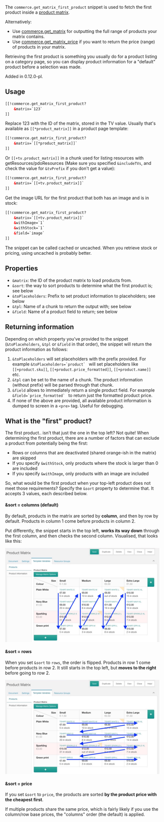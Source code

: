 The `commerce.get_matrix_first_product` snippet is used to fetch the first product inside a [product matrix](../Product_Catalog/Product_Matrix). 

Alternatively:

- Use [commerce.get_matrix](get_matrix) for outputting the full range of products your matrix contains. 
- Use [commerce.get_matrix_price](get_matrix_price) if you want to return the price (range) of products in your matrix.

Retrieving the first product is something you usually do for a product listing on a category page, so you can display product information for a "default" product before a selection was made. 

Added in 0.12.0-pl.

## Usage

```` html
[[!commerce.get_matrix_first_product? 
    &matrix=`123`
]]
````

Replace 123 with the ID of the matrix, stored in the TV value. Usually that's available as `[[*product_matrix]]` in a product page template:

```` html
[[!commerce.get_matrix_first_product? 
    &matrix=`[[*product_matrix]]`
]]
````

Or `[[+tv.product_matrix]]` in a chunk used for listing resources with getResources/pdoResources (Make sure you specified `&includeTVs`, and check the value for `&tvPrefix` if you don't get a value):

```` html
[[!commerce.get_matrix_first_product? 
    &matrix=`[[+tv.product_matrix]]`
]]
````

Get the image URL for the first product that both has an image and is in stock:

````html
[[!commerce.get_matrix_first_product?
    &matrix=`[[+tv.product_matrix]]`
    &withImage=`1`
    &withStock=`1`
    &field=`image`
]]
````

The snippet can be called cached or uncached. When you retrieve stock or pricing, using uncached is probably better. 

## Properties

- `&matrix`: the ID of the product matrix to load products from. 
- `&sort`: the way to sort products to determine what the first product is; see below
- `&toPlaceholders`: Prefix to set product information to placeholders; see below
- `&tpl`: Name of a chunk to return the output with; see below
- `&field`: Name of a product field to return; see below

## Returning information

Depending on which property you've provided to the snippet (`&toPlaceholders`, `&tpl` or `&field` in that order), the snippet will return the product information as follows:

1. `&toPlaceholders` will set placeholders with the prefix provided. For example ```&toPlaceholders=`product` ``` will set placeholders like `[[+product.sku]]`, `[[+product.price_formatted]]`, `[[+product.name]]` etc.
2. `&tpl` can be set to the name of a chunk. The product information (without prefix) will be parsed through that chunk. 
3. `&field` allows to immediately return a single product field. For example ```&field=`price_formatted` ``` to return just the formatted product price.
4. If none of the above are provided, all available product information is dumped to screen in a `<pre>` tag. Useful for debugging. 

## What is the "first" product?

The first product.. isn't that just the one in the top left? Not quite! When determining the first product, there are a number of factors that can exclude a product from potentially being the first:

- Rows or columns that are deactivated (shared orange-ish in the matrix) are skipped
- If you specify `&withStock`, only products where the stock is larger than 0 are included
- If you specify `&withImage`, only products with an image are included

So, what would be the first product when your top-left product does not meet those requirements? Specify the `&sort` property to determine that. It accepts 3 values, each described below. 

#### &sort = columns (default)

By default, products in the matrix are sorted by **column**, and then by row by default. Products in column 1 come before products in column 2. 

Put differently, the snippet starts in the top left, **works its way down** through the first column, and then checks the second column. Visualised, that looks like this:

![Product Matrix sorted by column, then row](../../images/products/matrix-first-order.jpg)

#### &sort = rows

When you set `&sort` to `rows`, the order is flipped. Products in row 1 come before products in row 2. It still starts in the top left, but **moves to the right** before going to row 2. 

![Product Matrix sorted by row, then column](../../images/products/matrix-first-order-rows.jpeg)

#### &sort = price

If you set `&sort` to `price`, the products are sorted **by the product price with the cheapest first**. 

If multiple products share the same price, which is fairly likely if you use the column/row base prices, the "columns" order (the default) is applied.   

